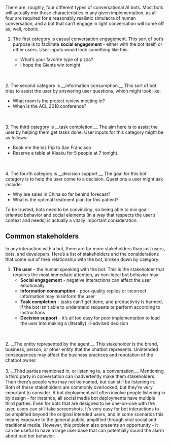 There are, roughly, four different types of conversational AI bots. Most bots will actually mix these characteristics in any given implementation, as all four are required for a reasonably realistic simulacra of human conversation, and a bot that can’t engage in light conversation will come off as, well, robotic.  

1. The first category is casual conversation engagement. This sort of bot’s purpose is to facilitate __social engagement__ - either with the bot itself, or other users. User inputs would look something like this: 
  
   * What’s your favorite type of pizza?
   * I hope the Giants win tonight.
<br>
<br>
2. The second category is __information consumption.__ This sort of bot tries to assist the user by answering user questions, which might look like: 
  
   * What room is the project review meeting in? 
   * When is the ACL 2018 conference?
<br>
<br>
3. The third category is __task completion.__ The aim here is to assist the user by helping them get tasks done. User inputs for this category might be as follows: 
  
   * Book me the biz trip to San Francisco 
   * Reserve a table at Kisaku for 5 people at 7 tonight.
<br>
<br>
4. The fourth category is __decision support.__ The goal for this bot category is to help the user come to a decision. Questions a user might ask include: 
  
   * Why are sales in China so far behind forecast?
   * What is the optimal treatment plan for this patient?  
  
To be trusted, bots need to be convincing, so being able to mix goal-oriented behavior and social elements (in a way that respects the user’s context and needs) is actually a vitally important consideration.

## Common stakeholders

In any interaction with a bot, there are far more stakeholders than just users, bots, and developers. Here’s a list of stakeholders and the considerations that come out of their relationship with the bot, broken down by category: 

1. __The user__ - the human speaking with the bot. This is the stakeholder that requires the most immediate attention, as non-ideal bot behavior may: 
   * __Social engagement__ - negative interactions can affect the user emotionally
   * __Information consumption__ - poor-quality replies or incorrect information may misinform the user
   * __Task completion__ - tasks can’t get done, and productivity is harmed, if the bot isn’t able to understand requests or perform according to instructions
   * __Decision support__ - it’s all too easy for poor implementation to lead the user into making a (literally) ill-advised decision
<br>
<br>
2. __The entity represented by the agent.__ This stakeholder is the brand, business, person, or other entity that the chatbot represents. Unintended consequences may affect the business practices and reputation of the chatbot owner.
<br>
<br>
3. __Third parties mentioned in, or listening to, a conversation.__ Mentioning a third party in conversation can inadvertently make them stakeholders. Then there’s people who may not be named, but can still be listening in. Both of these stakeholders are commonly overlooked, but they’re very important to consider. A bot deployment will often involve people listening in by design - for instance, all social media bot deployments have multiple third parties. Even for bots that are designed to be one-on-one with the user, users can still take screenshots. It’s very easy for bot interactions to be amplified beyond the original intended users, and in some scenarios this means exposure to the general public, amplified through viral social and traditional media. However, this problem also presents an opportunity - it can be useful to have a large user base that can potentially sound the alarm about bad bot behavior.  
